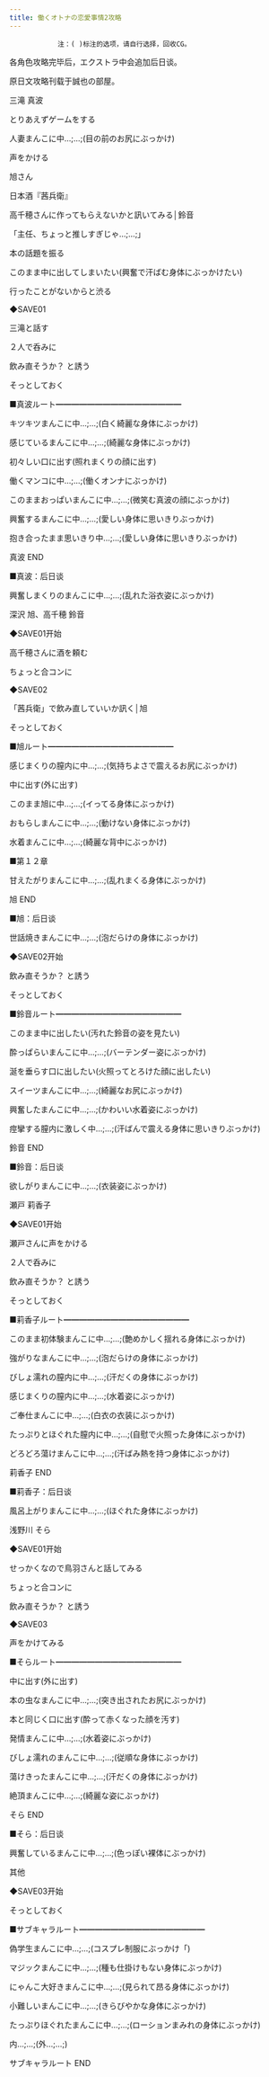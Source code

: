 ```yaml
---
title: 働くオトナの恋愛事情2攻略
---
```


                注：( )标注的选项，请自行选择，回收CG。

各角色攻略完毕后，エクストラ中会追加后日谈。

原日文攻略刊载于誠也の部屋。



三滝 真波



とりあえずゲームをする

人妻まんこに中…;…;(目の前のお尻にぶっかけ)

声をかける

旭さん

日本酒『茜兵衛』

高千穂さんに作ってもらえないかと訊いてみる│鈴音

「主任、ちょっと推しすぎじゃ…;…;」

本の話題を振る

このまま中に出してしまいたい(興奮で汗ばむ身体にぶっかけたい)

行ったことがないからと渋る

◆SAVE01

三滝と話す

２人で呑みに

飲み直そうか？ と誘う

そっとしておく

■真波ルート━━━━━━━━━━━━━━━━

キツキツまんこに中…;…;(白く綺麗な身体にぶっかけ)

感じているまんこに中…;…;(綺麗な身体にぶっかけ)

初々しい口に出す(照れまくりの顔に出す)

働くマンコに中…;…;(働くオンナにぶっかけ)

このままおっぱいまんこに中…;…;(微笑む真波の顔にぶっかけ)

興奮するまんこに中…;…;(愛しい身体に思いきりぶっかけ)

抱き合ったまま思いきり中…;…;(愛しい身体に思いきりぶっかけ)



真波 END



■真波：后日谈

興奮しまくりのまんこに中…;…;(乱れた浴衣姿にぶっかけ)



深沢 旭、高千穂 鈴音



◆SAVE01开始

高千穂さんに酒を頼む

ちょっと合コンに

◆SAVE02

「茜兵衛」で飲み直していいか訊く│旭

そっとしておく

■旭ルート━━━━━━━━━━━━━━━━

感じまくりの膣内に中…;…;(気持ちよさで震えるお尻にぶっかけ)

中に出す(外に出す)

このまま旭に中…;…;(イってる身体にぶっかけ)

おもらしまんこに中…;…;(動けない身体にぶっかけ)

水着まんこに中…;…;(綺麗な背中にぶっかけ)

■第１２章

甘えたがりまんこに中…;…;(乱れまくる身体にぶっかけ)



旭 END



■旭：后日谈

世話焼きまんこに中…;…;(泡だらけの身体にぶっかけ)



◆SAVE02开始

飲み直そうか？ と誘う

そっとしておく

■鈴音ルート━━━━━━━━━━━━━━━━

このまま中に出したい(汚れた鈴音の姿を見たい)

酔っぱらいまんこに中…;…;(バーテンダー姿にぶっかけ)

涎を垂らす口に出したい(火照ってとろけた顔に出したい)

スイーツまんこに中…;…;(綺麗なお尻にぶっかけ)

興奮したまんこに中…;…;(かわいい水着姿にぶっかけ)

痙攣する膣内に激しく中…;…;(汗ばんで震える身体に思いきりぶっかけ)



鈴音 END



■鈴音：后日谈

欲しがりまんこに中…;…;(衣装姿にぶっかけ)



瀬戸 莉香子



◆SAVE01开始

瀬戸さんに声をかける

２人で呑みに

飲み直そうか？ と誘う

そっとしておく

■莉香子ルート━━━━━━━━━━━━━━━━

このまま初体験まんこに中…;…;(艶めかしく揺れる身体にぶっかけ)

強がりなまんこに中…;…;(泡だらけの身体にぶっかけ)

びしょ濡れの膣内に中…;…;(汗だくの身体にぶっかけ)

感じまくりの膣内に中…;…;(水着姿にぶっかけ)

ご奉仕まんこに中…;…;(白衣の衣装にぶっかけ)

たっぷりとほぐれた膣内に中…;…;(自慰で火照った身体にぶっかけ)

どろどろ蕩けまんこに中…;…;(汗ばみ熱を持つ身体にぶっかけ)



莉香子 END



■莉香子：后日谈

風呂上がりまんこに中…;…;(ほぐれた身体にぶっかけ)



浅野川 そら



◆SAVE01开始

せっかくなので鳥羽さんと話してみる

ちょっと合コンに

飲み直そうか？ と誘う

◆SAVE03

声をかけてみる

■そらルート━━━━━━━━━━━━━━━━

中に出す(外に出す)

本の虫なまんこに中…;…;(突き出されたお尻にぶっかけ)

本と同じく口に出す(酔って赤くなった顔を汚す)

発情まんこに中…;…;(水着姿にぶっかけ)

びしょ濡れのまんこに中…;…;(従順な身体にぶっかけ)

蕩けきったまんこに中…;…;(汗だくの身体にぶっかけ)

絶頂まんこに中…;…;(綺麗な姿にぶっかけ)



そら END



■そら：后日谈

興奮しているまんこに中…;…;(色っぽい裸体にぶっかけ)



其他



◆SAVE03开始

そっとしておく

■サブキャラルート━━━━━━━━━━━━━━━━

偽学生まんこに中…;…;(コスプレ制服にぶっかけ「)

マジックまんこに中…;…;(種も仕掛けもない身体にぶっかけ)

にゃんこ大好きまんこに中…;…;(見られて昂る身体にぶっかけ)

小難しいまんこに中…;…;(きらびやかな身体にぶっかけ)

たっぷりほぐれたまんこに中…;…;(ローションまみれの身体にぶっかけ)

内…;…;(外…;…;)



サブキャラルート END


              
